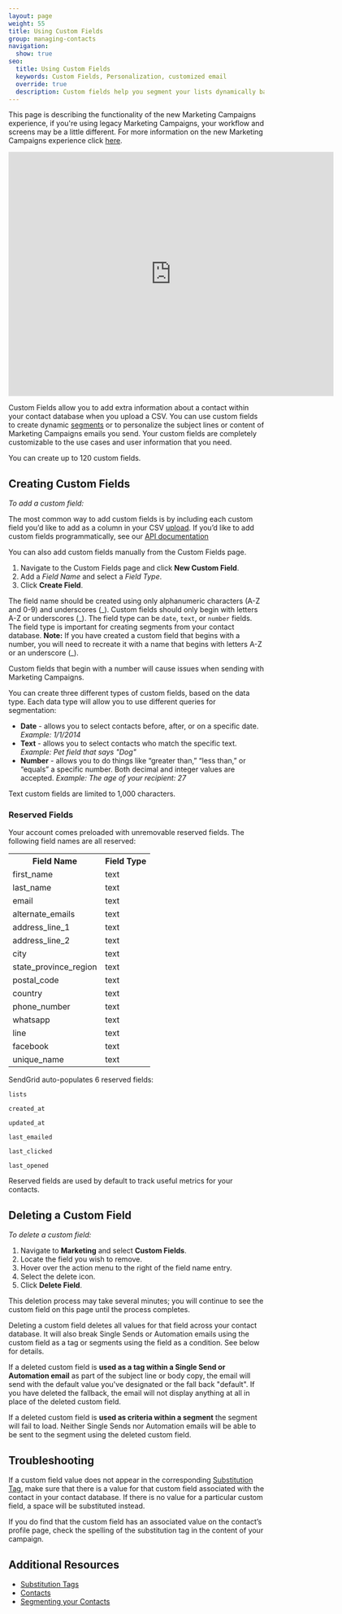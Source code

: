 ```yaml
---
layout: page
weight: 55
title: Using Custom Fields
group: managing-contacts
navigation:
  show: true
seo:
  title: Using Custom Fields
  keywords: Custom Fields, Personalization, customized email
  override: true
  description: Custom fields help you segment your lists dynamically based on your user information.
---
```


<call-out>

This page is describing the functionality of the new Marketing Campaigns experience, if you're using legacy Marketing Campaigns, your workflow and screens may be a little different. For more information on the new Marketing Campaigns experience click [here](https://sendgrid.com/pricing).

</call-out>

<iframe src="https://player.vimeo.com/video/375994906" width="640" height="480" frameborder="0" allow="autoplay; fullscreen" allowfullscreen></iframe>

Custom Fields allow you to add extra information about a contact within your contact database when you upload a CSV. You can use custom fields to create dynamic [segments]({{root_url}}/ui/managing-contacts/segmenting-your-contacts/) or to personalize the subject lines or content of Marketing Campaigns emails you send. Your custom fields are completely customizable to the use cases and user information that you need.

<call-out>

You can create up to 120 custom fields.

</call-out>

## Creating Custom Fields

_To add a custom field:_

The most common way to add custom fields is by including each custom field you’d like to add as a column in your CSV [upload]({{root_url}}/ui/managing-contacts/create-and-manage-contacts/#uploading-a-csv). If you’d like to add custom fields programmatically, see our [API documentation](https://sendgrid.api-docs.io/v3.0/custom-fields/create-custom-field-definition)

You can also add custom fields manually from the Custom Fields page.

1. Navigate to the Custom Fields page and click **New Custom Field**.
1. Add a _Field Name_ and select a _Field Type_.
1. Click **Create Field**.

The field name should be created using only alphanumeric characters (A-Z and 0-9) and underscores (\_). Custom fields should only begin with letters A-Z or underscores (\_). The field type can be `date`, `text`, or `number` fields. The field type is important for creating segments from your contact database. **Note:** If you have created a custom field that begins with a number, you will need to recreate it with a name that begins with letters A-Z or an underscore (\_).

<call-out type="warning">

Custom fields that begin with a number will cause issues when sending with Marketing Campaigns.

</call-out>

You can create three different types of custom fields, based on the data type. Each data type will allow you to use different queries for segmentation:

- **Date** - allows you to select contacts before, after, or on a specific date. _Example: 1/1/2014_
- **Text** - allows you to select contacts who match the specific text. _Example: Pet field that says "Dog"_
- **Number** - allows you to do things like “greater than,” “less than,” or “equals” a specific number. Both decimal and integer values are accepted. _Example: The age of your recipient: 27_

<call-out type="warning">

Text custom fields are limited to 1,000 characters.

</call-out>

### Reserved Fields

Your account comes preloaded with unremovable reserved fields. The following field names are all reserved:

<table class="table">
  <tr><th>Field Name</th><th>Field Type</th></tr>
  <tr><td>first_name</td><td>text</td></tr>
  <tr><td>last_name</td><td>text</td></tr>
  <tr><td>email</td><td>text</td></tr>
  <tr><td>alternate_emails</td><td>text</td></tr>
  <tr><td>address_line_1</td><td>text</td></tr>
  <tr><td>address_line_2</td><td>text</td></tr>
  <tr><td>city</td><td>text</td></tr>
  <tr><td>state_province_region</td><td>text</td></tr>
  <tr><td>postal_code</td><td>text</td></tr>
  <tr><td>country</td><td>text</td></tr>
  <tr><td>phone_number</td><td>text</td></tr>
  <tr><td>whatsapp</td><td>text</td></tr>
  <tr><td>line</td><td>text</td></tr>
  <tr><td>facebook</td><td>text</td></tr>
  <tr><td>unique_name</td><td>text</td></tr>
</table>

SendGrid auto-populates 6 reserved fields:

`lists`

`created_at`

`updated_at`

`last_emailed`

`last_clicked`

`last_opened`

Reserved fields are used by default to track useful metrics for your contacts.

## Deleting a Custom Field

_To delete a custom field:_

1. Navigate to **Marketing** and select **Custom Fields**.
1. Locate the field you wish to remove.
1. Hover over the action menu to the right of the field name entry.
1. Select the delete icon.
1. Click **Delete Field**.

This deletion process may take several minutes; you will continue to see the custom field on this page until the process completes.

<call-out type="warning">

Deleting a custom field deletes all values for that field across your contact database. It will also break Single Sends or Automation emails using the custom field as a tag or segments using the field as a condition. See below for details. 
</call-out>

If a deleted custom field is **used as a tag within a Single Send or Automation email**  as part of the subject line or body copy, the email will send with the default value you've designated or the fall back "default". If you have deleted the fallback, the email will not display anything at all in place of the deleted custom field. 

If a deleted custom field is **used as criteria within a segment** the segment will fail to load. Neither Single Sends nor Automation emails will be able to be sent to the segment using the deleted custom field. 

## Troubleshooting

If a custom field value does not appear in the corresponding [Substitution Tag]({{root_url}}/ui/sending-email/editor/#using-substitution-tags), make sure that there is a value for that custom field associated with the contact in your contact database. If there is no value for a particular custom field, a space will be substituted instead.

If you do find that the custom field has an associated value on the contact’s profile page, check the spelling of the substitution tag in the content of your campaign.

## Additional Resources

- [Substitution Tags]({{root_url}}/ui/sending-email/editor/#using-substitution-tags)
- [Contacts]({{root_url}}/ui/managing-contacts/create-and-manage-contacts/)
- [Segmenting your Contacts]({{root_url}}/ui/managing-contacts/segmenting-your-contacts/)
